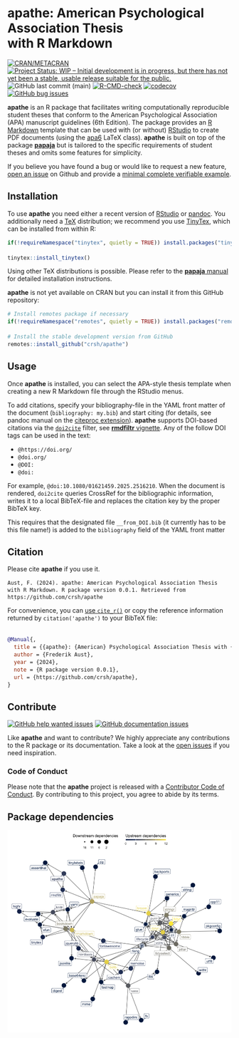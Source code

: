 apathe: American Psychological Association Thesis<br />with R Markdown
================

<!-- README.md is generated from README.Rmd. Please edit that file -->

[![CRAN/METACRAN](https://img.shields.io/cran/v/apathe?label=CRAN&logo=r)](https://cran.r-project.org/package=apathe)
[![Project Status: WIP – Initial development is in progress, but there
has not yet been a stable, usable release suitable for the
public.](https://www.repostatus.org/badges/latest/wip.svg)](https://www.repostatus.org/#wip)
![GitHub last commit
(main)](https://img.shields.io/github/last-commit/crsh/apathe/main?label=Last%20commit&logo=github)
[![R-CMD-check](https://github.com/crsh/apathe/actions/workflows/R-CMD-check.yaml/badge.svg)](https://github.com/crsh/apathe/actions/workflows/R-CMD-check.yaml)
[![codecov](https://codecov.io/gh/crsh/apathe/branch/master/graph/badge.svg)](https://app.codecov.io/gh/crsh/apathe)
[![GitHub bug
issues](https://img.shields.io/github/issues/crsh/apathe/bug?label=Bugs&logo=github)](https://github.com/crsh/apathe/issues?q=is%3Aopen+is%3Aissue+label%3Abug)

**apathe** is an R package that facilitates writing computationally
reproducible student theses that conform to the American Psychological
Association (APA) manuscript guidelines (6th Edition). The package
provides an [R Markdown](https://rmarkdown.rstudio.com/) template that
can be used with (or without) [RStudio](https://posit.co/) to create PDF
documents (using the [apa6](https://www.ctan.org/pkg/apa6) LaTeX class).
**apathe** is built on top of the package
[**papaja**](https://github.com/crsh/papaja) but is tailored to the
specific requirements of student theses and omits some features for
simplicity.

If you believe you have found a bug or would like to request a new
feature, [open an issue](https://github.com/crsh/apathe/issues) on
Github and provide a [minimal complete verifiable
example](https://stackoverflow.com/help/minimal-reproducible-example).

## Installation

To use **apathe** you need either a recent version of
[RStudio](https://posit.co/) or [pandoc](https://pandoc.org/). You
additionally need a [TeX](https://en.wikipedia.org/wiki/TeX)
distribution; we recommend you use
[TinyTex](https://yihui.org/tinytex/), which can be installed from
within R:

``` r
if(!requireNamespace("tinytex", quietly = TRUE)) install.packages("tinytex")

tinytex::install_tinytex()
```

Using other TeX distributions is possible. Please refer to the
[**papaja**
manual](https://frederikaust.com/papaja_man/introduction.html#getting-started)
for detailed installation instructions.

**apathe** is not yet available on CRAN but you can install it from this
GitHub repository:

``` r
# Install remotes package if necessary
if(!requireNamespace("remotes", quietly = TRUE)) install.packages("remotes")

# Install the stable development version from GitHub
remotes::install_github("crsh/apathe")
```

## Usage

Once **apathe** is installed, you can select the APA-style thesis
template when creating a new R Markdown file through the RStudio menus.

To add citations, specify your bibliography-file in the YAML front
matter of the document (`bibliography: my.bib`) and start citing (for
details, see pandoc manual on the [citeproc
extension](https://pandoc.org/MANUAL.html#extension-citations)).
**apathe** supports DOI-based citations via the
[`doi2cite`](https://github.com/korintje/pandoc-doi2cite/blob/main/doi2cite.lua)
filter, see [**rmdfiltr**
vignette](https://CRAN.R-project.org/package=rmdfiltr/vignettes/doi2cite.html).
Any of the follow DOI tags can be used in the text:

- `@https://doi.org/`
- `@doi.org/`
- `@DOI:`
- `@doi:`

For example, `@doi:10.1080/01621459.2025.2516210`. When the document is
rendered, `doi2cite` queries CrossRef for the bibliographic information,
writes it to a local BibTeX-file and replaces the citation key by the
proper BibTeX key.

This requires that the designated file `__from_DOI.bib` (it currently
has to be this file name!) is added to the `bibliography` field of the
YAML front matter

## Citation

Please cite **apathe** if you use it.

    Aust, F. (2024). apathe: American Psychological Association Thesis with R Markdown. R package version 0.0.1. Retrieved from https://github.com/crsh/apathe

For convenience, you can [use
`cite_r()`](https://frederikaust.com/papaja_man/writing.html#citing-r-and-its-packages)
or copy the reference information returned by `citation('apathe')` to
your BibTeX file:

``` bibtex

@Manual{,
  title = {{apathe}: {American} Psychological Association Thesis with {R Markdown}},
  author = {Frederik Aust},
  year = {2024},
  note = {R package version 0.0.1},
  url = {https://github.com/crsh/apathe},
}
```

## Contribute

[![GitHub help wanted
issues](https://img.shields.io/github/issues/crsh/apathe/help%20wanted?logo=github&logoColor=%2523FFF)](https://github.com/crsh/apathe/issues?q=is%3Aopen+is%3Aissue+label%3A%22help+wanted%22)
[![GitHub documentation
issues](https://img.shields.io/github/issues/crsh/apathe/documentation?logo=github&logoColor=%2523FFF)](https://github.com/crsh/apathe/issues?q=is%3Aopen+is%3Aissue+label%3Adocumentation)

Like **apathe** and want to contribute? We highly appreciate any
contributions to the R package or its documentation. Take a look at the
[open issues](https://github.com/crsh/apathe/issues) if you need
inspiration.

### Code of Conduct

Please note that the **apathe** project is released with a [Contributor
Code of
Conduct](https://contributor-covenant.org/version/2/1/CODE_OF_CONDUCT.html).
By contributing to this project, you agree to abide by its terms.

## Package dependencies

![](README_files/figure-gfm/dep-plot-1.png)<!-- -->
